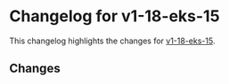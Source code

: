 # Changelog for v1-18-eks-15

This changelog highlights the changes for [v1-18-eks-15](https://github.com/aws/eks-distro/tree/v1-18-eks-15).

## Changes

